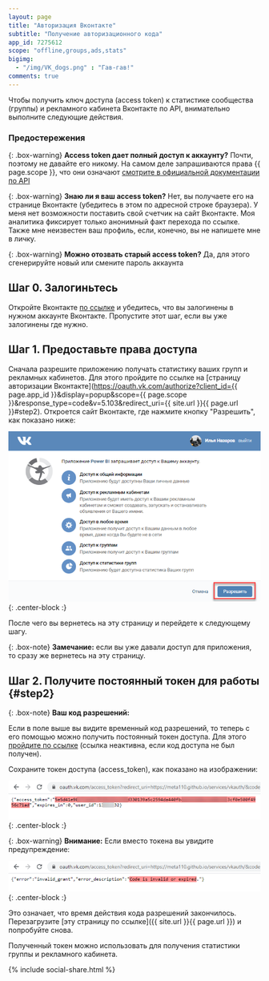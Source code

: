 ```yaml
---
layout: page
title: "Авторизация Вконтакте"
subtitle: "Получение авторизационного кода"
app_id: 7275612
scope: "offline,groups,ads,stats"
bigimg:
  - "/img/VK_dogs.png" : "Гав-гав!"
comments: true
---
```

Чтобы получить ключ доступа (access token) к статистике сообщества (группы) и рекламного кабинета Вконтакте по API, внимательно выполните следующие действия.

### Предостережения

{: .box-warning}
**Access token дает полный доступ к аккаунту?**
Почти, поэтому не давайте его никому. На самом деле запрашиваются права {{ page.scope }}, что они означают <a href="https://vk.com/dev/permissions" title="Страница откроется в новой вкладке" target="_blank">смотрите в официальной документации по API</a>

{: .box-warning}
**Знаю ли я ваш access token?**
Нет, вы получаете его на странице Вконтакте (убедитесь в этом по адресной строке браузера). У меня нет возможности поставить свой счетчик на сайт Вконтакте. Моя аналитика фиксирует только анонимный факт перехода по ссылке. Также мне неизвестен ваш профиль, если, конечно, вы не напишете мне в личку.

{: .box-warning}
**Можно отозвать старый access token?**
Да, для этого сгенерируйте новый или смените пароль аккаунта


## Шаг 0. Залогиньтесь

Откройте Вконтакте <a href="https://vk.com/" title="Вконтакте откроется в новом окне" target="_blank">по ссылке</a> и убедитесь, что вы залогинены в нужном аккаунте Вконтакте. Пропустите этот шаг, если вы уже залогинены где нужно.


## Шаг 1. Предоставьте права доступа
Сначала разрешите приложению получать статистику ваших групп и рекламных кабинетов. Для этого пройдите по ссылке на [страницу авторизации Вконтакте](https://oauth.vk.com/authorize?client_id={{ page.app_id }}&display=popup&scope={{ page.scope }}&response_type=code&v=5.103&redirect_uri={{ site.url }}{{ page.url }}#step2). Откроется сайт Вконтакте, где нажмите кнопку "Разрешить", как показано ниже:

![Предоставление доступов Вконтакте](https://github.com/meta110/meta110.github.io/blob/master/img/vk_grant_access.png?raw=true){: .center-block :}

После чего вы вернетесь на эту страницу и перейдете к следующему шагу.

{: .box-note}
**Замечание:** если вы уже давали доступ для приложения, то сразу же вернетесь на эту страницу.



## Шаг 2. Получите постоянный токен для работы {#step2}

{: .box-note}
**Ваш код разрешений:** <span id="code"></span>

Если в поле выше вы видите временный код разрешений, то теперь с его помощью можно получить постоянный токен доступа. Для этого <a id="link2" href="javascript: void(0)" target="_blank" title="Страница Вконтакте откроется в новой вкладке">пройдите по ссылке</a> (ссылка неактивна, если код доступа не был получен).

Сохраните токен доступа (access_token), как показано на изображении:

![Сохранение токена Вконтакте](https://github.com/meta110/meta110.github.io/blob/master/img/vk_access_token.png?raw=true){: .center-block :}

{: .box-warning}
**Внимание:** Если вместо токена вы увидите предупреждение:

![Время действия кода закончилось](https://github.com/meta110/meta110.github.io/blob/master/img/vk_access_expired.png?raw=true){: .center-block :}

Это означает, что время действия кода разрешений закончилось. Перезагрузите [эту страницу по ссылке]({{ site.url }}{{ page.url }}) и попробуйте снова.

Полученный токен можно использовать для получения статистики группы и рекламного кабинета.

{% include social-share.html %}